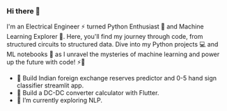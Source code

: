 ### Hi there 👋
I'm an Electrical Engineer ⚡ turned Python Enthusiast 🐍 and Machine Learning Explorer 🤖. Here, you'll find my journey through code, from structured circuits to structured data. Dive into my Python projects 💻 and ML notebooks 📓 as I unravel the mysteries of machine learning and power up the future with code! ⚡🧠
- 🚀 Build Indian foreign exchange reserves predictor and 0-5 hand sign classifier streamlit app.
- 🚀 Build a DC-DC converter calculator with Flutter.
- 🌱 I’m currently exploring NLP.
<!--
**PranayJagtap06/PranayJagtap06** is a ✨ _special_ ✨ repository because its `README.md` (this file) appears on your GitHub profile.

Here are some ideas to get you started:

- 🔭 I’m currently working on ...
- 🌱 I’m currently learning ...
- 👯 I’m looking to collaborate on ...
- 🤔 I’m looking for help with ...
- 💬 Ask me about ...
- 📫 How to reach me: ...
- 😄 Pronouns: ...
- ⚡ Fun fact: ...
-->
